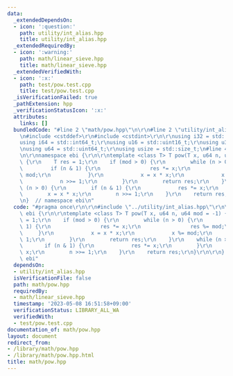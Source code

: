 ```yaml
---
data:
  _extendedDependsOn:
  - icon: ':question:'
    path: utility/int_alias.hpp
    title: utility/int_alias.hpp
  _extendedRequiredBy:
  - icon: ':warning:'
    path: math/linear_sieve.hpp
    title: math/linear_sieve.hpp
  _extendedVerifiedWith:
  - icon: ':x:'
    path: test/pow.test.cpp
    title: test/pow.test.cpp
  _isVerificationFailed: true
  _pathExtension: hpp
  _verificationStatusIcon: ':x:'
  attributes:
    links: []
  bundledCode: "#line 2 \"math/pow.hpp\"\n\r\n#line 2 \"utility/int_alias.hpp\"\n\r\
    \n#include <cstddef>\r\n#include <cstdint>\r\n\r\nusing i32 = std::int32_t;\r\n\
    using i64 = std::int64_t;\r\nusing u16 = std::uint16_t;\r\nusing u32 = std::uint32_t;\r\
    \nusing u64 = std::uint64_t;\r\nusing usize = std::size_t;\n#line 4 \"math/pow.hpp\"\
    \n\r\nnamespace ebi {\r\n\r\ntemplate <class T> T pow(T x, u64 n, u64 mod = -1)\
    \ {\r\n    T res = 1;\r\n    if (mod > 0) {\r\n        while (n > 0) {\r\n   \
    \         if (n & 1) {\r\n                res *= x;\r\n                res %=\
    \ mod;\r\n            }\r\n            x = x * x;\r\n            x %= mod;\r\n\
    \            n >>= 1;\r\n        }\r\n        return res;\r\n    }\r\n    while\
    \ (n > 0) {\r\n        if (n & 1) {\r\n            res *= x;\r\n        }\r\n\
    \        x = x * x;\r\n        n >>= 1;\r\n    }\r\n    return res;\r\n}\r\n\r\
    \n}  // namespace ebi\n"
  code: "#pragma once\r\n\r\n#include \"../utility/int_alias.hpp\"\r\n\r\nnamespace\
    \ ebi {\r\n\r\ntemplate <class T> T pow(T x, u64 n, u64 mod = -1) {\r\n    T res\
    \ = 1;\r\n    if (mod > 0) {\r\n        while (n > 0) {\r\n            if (n &\
    \ 1) {\r\n                res *= x;\r\n                res %= mod;\r\n       \
    \     }\r\n            x = x * x;\r\n            x %= mod;\r\n            n >>=\
    \ 1;\r\n        }\r\n        return res;\r\n    }\r\n    while (n > 0) {\r\n \
    \       if (n & 1) {\r\n            res *= x;\r\n        }\r\n        x = x *\
    \ x;\r\n        n >>= 1;\r\n    }\r\n    return res;\r\n}\r\n\r\n}  // namespace\
    \ ebi"
  dependsOn:
  - utility/int_alias.hpp
  isVerificationFile: false
  path: math/pow.hpp
  requiredBy:
  - math/linear_sieve.hpp
  timestamp: '2023-05-08 16:51:58+09:00'
  verificationStatus: LIBRARY_ALL_WA
  verifiedWith:
  - test/pow.test.cpp
documentation_of: math/pow.hpp
layout: document
redirect_from:
- /library/math/pow.hpp
- /library/math/pow.hpp.html
title: math/pow.hpp
---
```

